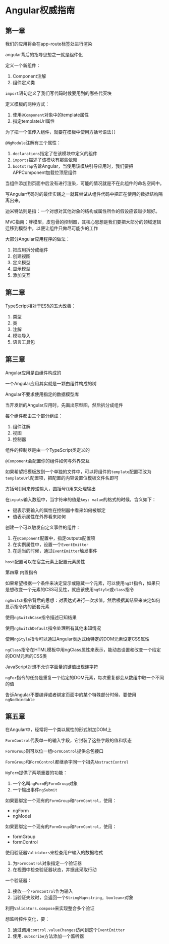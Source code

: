 # Angular权威指南

## 第一章

我们的应用将会在app-route标签处进行渲染

angular背后的指导思想之一就是组件化

定义一个新组件：

1. Component注解
2. 组件定义类

`import`语句定义了我们写代码时候要用到的哪些代买块

定义模板的两种方式：

1. 使用`@Component`对象中的template属性
2. 指定templateUrl属性

为了把一个值传入组件，就要在模板中使用方括号语法`[]`

`@NgModule`注解有三个属性：

1. `declarations`指定了在该模块中定义的组件
2. `imports`描述了该模块有那些依赖
3. `bootstrap`告诉Angular，当使用该模块引导应用时，我们要把APPComponent加载位顶层组件

当组件添加到页面中后没有进行渲染，可能的情况就是不在此组件的命名空间中。

写Angular代码时的最佳实践之一就算尝试从组件代码中把正在使用的数据结构隔离出来。

迪米特法则是指：一个对想对其他对象的结构或属性所作的假设应该越少越好。

MVC指南：胖模型，皮包骨的控制器，其核心思想是我们要把大部分的领域逻辑迁移到模型中，以便让组件只做尽可能少的工作

大部分Angular应用程序的做法：

1. 把应用拆分成组件
2. 创建视图
3. 定义模型
4. 显示模型
5. 添加交互

## 第二章

TypeScript相对于ES5的五大改善：

1. 类型
2. 类
3. 注解
4. 模块导入
5. 语言工具包

## 第三章

Angular应用是由组件构成的

一个Angular应用其实就是一颗由组件构成的树

Angular不要求使用指定的数据模型库

当开发新的Angular应用时，先画出原型图，然后拆分成组件

每个组件都由三个部分组成：

1. 组件注解
2. 视图
3. 控制器

组件的控制器是由一个TypeScript类定义的

`@Component`会配置你的组件如何与外界交互

如果希望把模板放到一个单独的文件中，可以将组件的`template`配置项改为`templateUrl`配置项，把配置的内容设置位模板文件名即可

方括号[]用来传递输入，圆括号()用来处理输出

在`inputs`输入数组中，当字符串的值是`key: value`的格式的时候，含义如下：

* 键表示要输入的属性在控制器中看来如何被绑定
* 值表示属性在外界看来如何

创建一个可以触发自定义事件的组件：

1. 在`@Component`配置中，指定outputs配置项
2. 在实例属性中，设置一个`EventEmitter`
3. 在适当的时候，通过`EventEmitter`触发事件

`host`配置可以在宿主元素上配置元素属性

第四章 内置指令

如果希望根据一个条件来决定显示或隐藏一个元素，可以使用`ngIf`指令，如果只是想改变一个元素的CSS可见性，就应该使用`ngStyle`或`class`指令

`ngSwitch`指令背后的思想：对表达式进行一次求值，然后根据其结果来决定如何显示指令内的嵌套元素

使用`ngSwitchCase`指令描述已知结果

使用`ngSwitchDefault`指令处理所有其他未知情况

使用`ngStyle`指令可以通过Angular表达式给特定的DOM元素设定CSS属性

`ngClass`指令在HTML模板中用ngClass属性来表示，能动态设置和改变一个给定的DOM元素的CSS类

JavaScript对想不允许字面量的键值出现连字符

`ngFor`指令的任务是重复一个给定的DOM元素，每次重复都会从数组中取一个不同的值

告诉Angular不要编译或者绑定页面中的某个特殊部分时候，要使用`ngNodbindable`

## 第五章

在Angular中，经常将一个类以属性的形式附加DOM上

`FormControl`代表单一的输入字段，它封装了这些字段的值和状态

`FormGroup`则可以位一组`FormControl`提供总包接口

`FormGroup`和`FormControl`都继承字同一个祖先`AbstractControl`

`NgForm`提供了两项重要的功能：

1. 一个名叫`ngForm`的`FormGroup`对象
2. 一个输出事件`ngSubmit`

如果要绑定一个现有的`FormGroup`和`FormControl`，使用：

* ngForm
* ngModel

如果要绑定一个现有的`FormGroup`和`FormControl`，使用：

* formGroup
* formControl

使用验证器`Validators`来检查用户输入的数据格式

1. 为`FormControl`对象指定一个验证器
2. 在视图中检查验证器状态，并据此采取行动

一个验证器：

1. 接收一个`FormControl`作为输入
2. 当验证失败时，会返回一个`StringMap<string, boolean>`对象

利用`Validators.compose`来实现整合多个验证

想监听控件变化，要：

1. 通过调用`control.valueChanges`访问到这个`EventEmitter`
2. 使用`.subscribe`方法添加一个监听器
